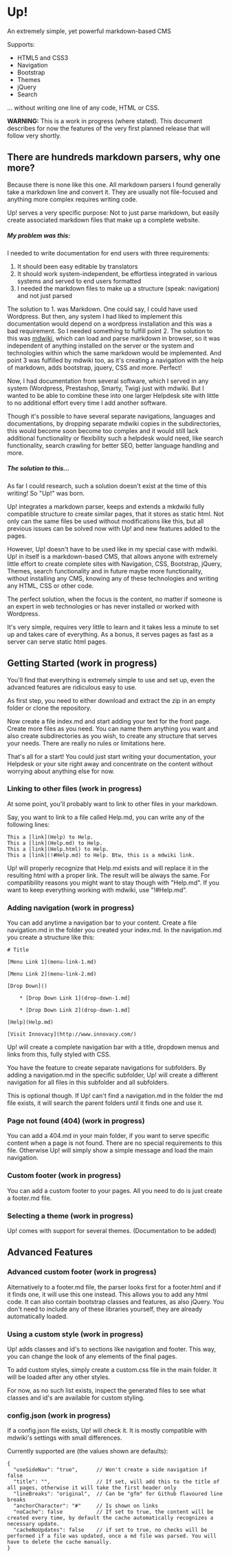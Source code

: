 # Up!
An extremely simple, yet powerful markdown-based CMS

Supports:

  * HTML5 and CSS3
  * Navigation
  * Bootstrap
  * Themes
  * jQuery
  * Search

... without writing one line of any code, HTML or CSS.

**WARNING:** This is a work in progress (where stated). This document describes for now the features of the very first planned release that will follow very shortly.

## There are hundreds markdown parsers, why one more?

Because there is none like this one. All markdown parsers I found generally take a markdown line and convert it.
They are usually not file-focused and anything more complex requires writing code.

Up! serves a very specific purpose: Not to just parse markdown, but easily create associated markdown files that
make up a complete website.

##### My problem was this:

I needed to write documentation for end users with three requirements:
   1. It should been easy editable by translators
   2. It should work system-independent, be effortless integrated in various systems and served to end users formatted
   3. I needed the markdown files to make up a structure (speak: navigation) and not just parsed

The solution to 1. was Markdown. One could say, I could have used Wordpress. But then, any system
I had liked to implement this documentation would depend on a wordpress installation and this was
a bad requirement. So I needed something to fulfill point 2. The solution to this was [mdwiki](http://www.mdwiki.info),
which can load and parse markdown in browser, so it was independent of anything installed on the server
or the system and technologies within which the same markdown would be implemented. And point 3 was
fulfilled by mdwiki too, as it's creating a navigation with the help of markdown, adds bootstrap, jquery,
CSS and more. Perfect!

Now, I had documentation from several software, which I served in any system (Wordpress, Prestashop, Smarty, Twig)
just with mdwiki. But I wanted to be able to combine these into one larger Helpdesk site with little to no additional
effort every time I add another software.

Though it's possible to have several separate navigations, languages and documentations, by dropping
separate mdwiki copies in the subdirectories, this would become soon become too complex and it would
still lack additional functionality or flexibility such a helpdesk would need, like search functionality,
search crawling for better SEO, better language handling and more.

##### The solution to this...

As far I could research, such a solution doesn't exist at the time of this writing! So "Up!" was born.

Up! integrates a markdown parser, keeps and extends a mkdwiki fully compatible structure to create similar pages,
that it stores as static html. Not only can the same files be used without modifications like this, but all previous
issues can be solved now with Up! and new features added to the pages.

However, Up! doesn't have to be used like in my special case with mdwiki. Up! in itself is a markdown-based CMS,
that allows anyone with extremely little effort to create complete sites with Navigation, CSS, Bootstrap, jQuery,
Themes, search functionality and in future maybe more functionality, without installing any CMS, knowing any
of these technologies and writing any HTML, CSS or other code.

The perfect solution, when the focus is the content, no matter if someone is an expert in web technologies
or has never installed or worked with Wordpress.

It's very simple, requires very little to learn and it takes less a minute to set up and takes care of everything.
As a bonus, it serves pages as fast as a server can serve static html pages.


## Getting Started (work in progress)

You'll find that everything is extremely simple to use and set up, even the advanced features are ridiculous easy to use.

As first step, you need to either download and extract the zip in an empty folder or clone the repository.

Now create a file index.md and start adding your text for the front page. Create more files as you need. You can
name them anything you want and also create subdirectories as you wish, to create any structure that serves your needs.
There are really no rules or limitations here.

That's all for a start! You could just start writing your documentation, your Helpdesk or your site right away
and concentrate on the content without worrying about anything else for now.

### Linking to other files (work in progress)

At some point, you'll probably want to link to other files in your markdown.

Say, you want to link to a file called Help.md, you can write any of the following lines:

    This a [link](Help) to Help.
    This a [link](Help.md) to Help.
    This a [link](Help.html) to Help.
    This a [link](!#Help.md) to Help. Btw, this is a mdwiki link.

Up! will properly recognize that Help.md exists and will replace it in the resulting html with a proper link.
The result will be always the same. For compatibility reasons you might want to stay though with "Help.md".
If you want to keep everything working with mdwiki, use "!#Help.md".


### Adding navigation (work in progress)

You can add anytime a navigation bar to your content. Create a file navigation.md in the folder you created your
index.md. In the navigation.md you create a structure like this:

    # Title

    [Menu Link 1](menu-link-1.md)

    [Menu Link 2](menu-link-2.md)

    [Drop Down]()

        * [Drop Down Link 1](drop-down-1.md]

        * [Drop Down Link 2](drop-down-1.md]

    [Help](Help.md)

    [Visit Innovacy](http://www.innovacy.com/)


Up! will create a complete navigation bar with a title, dropdown menus and links from this, fully styled with CSS.

You have the feature to create separate navigations for subfolders. By adding a navigation.md in the specific subfolder,
Up! will create a different navigation for all files in this subfolder and all subfolders.

This is optional though. If Up! can't find a navigation.md in the folder the md file exists, it will search the parent folders until it finds
one and use it.


### Page not found (404) (work in progress)

You can add a 404.md in your main folder, if you want to serve specific content when a page is not found. There are
no special requirements to this file. Otherwise Up! will simply show a simple message and load the main navigation.


### Custom footer (work in progress)

You can add a custom footer to your pages. All you need to do is just create a footer.md file.

### Selecting a theme (work in progress)

Up! comes with support for several themes. (Documentation to be added)


## Advanced Features

### Advanced custom footer (work in progress)

Alternatively to a footer.md file, the parser looks first for a footer.html and if it finds one, it will use this one
instead. This allows you to add any html code. It can also contain bootstrap classes and features, as also jQuery.
You don't need to include any of these libraries yourself, they are already automatically loaded.

### Using a custom style (work in progress)

Up! adds classes and id's to sections like navigation and footer. This way, you can change the look of any elements
of the final pages.

To add custom styles, simply create a custom.css file in the main folder. It will be loaded after any other styles.

For now, as no such list exists, inspect the generated files to see what classes and id's are available for
custom styling.

### config.json (work in progress)

If a config.json file exists, Up! will check it. It is mostly compatible with mdwiki's settings with small differences.

Currently supported are (the values shown are defaults):

    {
      "useSideNav": "true",      // Won't create a side navigation if false
      "title": "",               // If set, will add this to the title of all pages, otherwise it will take the first header only
      "lineBreaks": "original",  // Can be "gfm" for Github flavoured line breaks
      "anchorCharacter": "#"     // Is shown on links
      "noCache": false           // If set to true, the content will be created every time, by default the cache automatically recognizes a necessary update.
      "cacheNoUpdates": false    // if set to true, no checks will be performed if a file was updated, once a md file was parsed. You will have to delete the cache manually.
    }


